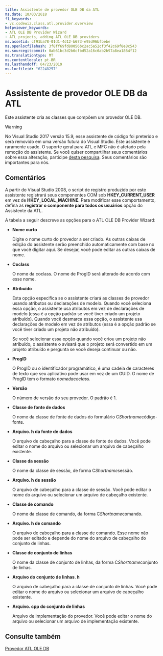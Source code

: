 ```yaml
---
title: Assistente de provedor OLE DB da ATL
ms.date: 10/03/2018
f1_keywords:
- vc.codewiz.class.atl.provider.overview
helpviewer_keywords:
- ATL OLE DB Provider Wizard
- ATL projects, adding ATL OLE DB providers
ms.assetid: cf91ba78-01d1-4d12-b673-e95d96bfbebe
ms.openlocfilehash: 3f8ff69fd80056bc2ac5a52cf3f42c69f8e8c543
ms.sourcegitcommit: 0ab61bc3d2b6cfbd52a16c6ab2b97a8ea1864f12
ms.translationtype: MT
ms.contentlocale: pt-BR
ms.lasthandoff: 04/23/2019
ms.locfileid: "62248257"
---
```

# <a name="atl-ole-db-provider-wizard"></a>Assistente de provedor OLE DB da ATL

Este assistente cria as classes que compõem um provedor OLE DB.

> [!WARNING]
> No Visual Studio 2017 versão 15.9, esse assistente de código foi preterido e será removido em uma versão futura do Visual Studio. Este assistente é raramente usado. O suporte geral para ATL e MFC não é afetado pela remoção do assistente. Se você quiser compartilhar seus comentários sobre essa alteração, participe [desta pesquisa](https://www.surveymonkey.com/r/QDWKKCN). Seus comentários são importantes para nós.

## <a name="remarks"></a>Comentários

A partir do Visual Studio 2008, o script de registro produzido por este assistente registrará seus componentes COM sob **HKEY_CURRENT_USER** em vez de **HKEY_LOCAL_MACHINE**. Para modificar esse comportamento, defina as **registrar o componente para todos os usuários** opção do Assistente da ATL.

A tabela a seguir descreve as opções para o ATL OLE DB Provider Wizard:

- **Nome curto**

   Digite o nome curto do provedor a ser criado. As outras caixas de edição do assistente serão preenchido automaticamente com base no que você digitar aqui. Se desejar, você pode editar as outras caixas de nome.

- **Coclass**

   O nome da coclass. O nome de ProgID será alterado de acordo com esse nome.

- **Atribuído**

   Esta opção especifica se o assistente criará as classes de provedor usando atributos ou declarações de modelo. Quando você seleciona essa opção, o assistente usa atributos em vez de declarações de modelo (essa é a opção padrão se você tiver criado um projeto atribuído). Quando você desmarca essa opção, o assistente usa declarações de modelo em vez de atributos (essa é a opção padrão se você tiver criado um projeto não atribuído).

   Se você selecionar essa opção quando você criou um projeto não atribuído, o assistente o avisará que o projeto será convertido em um projeto atribuído e pergunta se você deseja continuar ou não.

- **ProgID**

   O ProgID ou o identificador programático, é uma cadeia de caracteres de texto que seu aplicativo pode usar em vez de um GUID. O nome de ProgID tem o formato *nomedacoclass*.

- **Versão**

   O número de versão do seu provedor. O padrão é 1.

- **Classe de fonte de dados**

   O nome da classe de fonte de dados do formulário C*Shortname*código-fonte.

- **Arquivo. h da fonte de dados**

   O arquivo de cabeçalho para a classe de fonte de dados. Você pode editar o nome do arquivo ou selecionar um arquivo de cabeçalho existente.

- **Classe da sessão**

   O nome da classe de sessão, de forma C*Shortname*sessão.

- **Arquivo. h de sessão**

   O arquivo de cabeçalho para a classe de sessão. Você pode editar o nome do arquivo ou selecionar um arquivo de cabeçalho existente.

- **Classe de comando**

   O nome da classe de comando, da forma C*Shortname*comando.

- **Arquivo. h de comando**

   O arquivo de cabeçalho para a classe de comando. Esse nome não pode ser editado e depende do nome do arquivo de cabeçalho do conjunto de linhas.

- **Classe de conjunto de linhas**

   O nome da classe de conjunto de linhas, da forma C*Shortname*conjunto de linhas.

- **Arquivo do conjunto de linhas. h**

   O arquivo de cabeçalho para a classe de conjunto de linhas. Você pode editar o nome do arquivo ou selecionar um arquivo de cabeçalho existente.

- **Arquivo. cpp do conjunto de linhas**

   Arquivo de implementação do provedor. Você pode editar o nome do arquivo ou selecionar um arquivo de implementação existente.

## <a name="see-also"></a>Consulte também

[Provedor ATL OLE DB](../../atl/reference/adding-an-atl-ole-db-provider.md)
